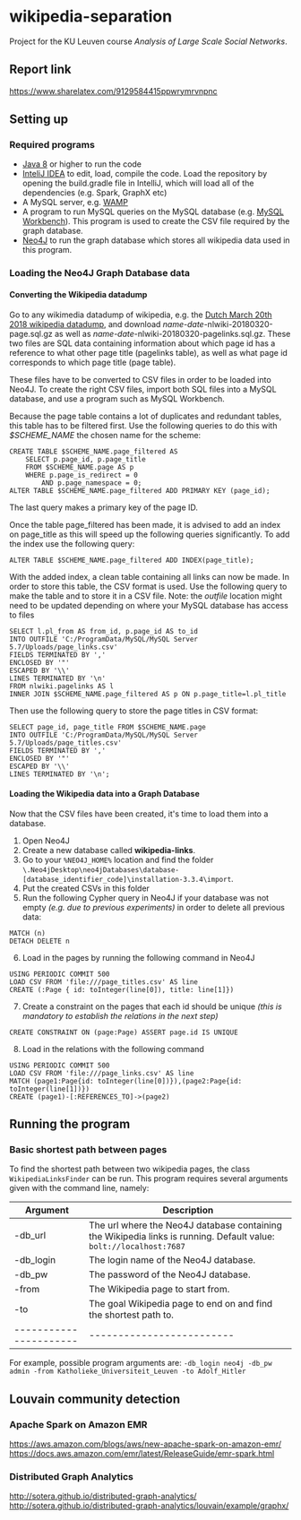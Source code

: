 # wikipedia-separation
Project for the KU Leuven course *Analysis of Large Scale Social Networks*. 

## Report link
https://www.sharelatex.com/9129584415ppwrymrvnpnc

## Setting up

### Required programs
* [Java 8](http://www.oracle.com/technetwork/java/javase/downloads/jdk8-downloads-2133151.html) or higher to run the code
* [InteliJ IDEA](https://www.jetbrains.com/idea/) to edit, load, compile the code.
Load the repository by opening the build.gradle file in IntelliJ, which will load all of the dependencies (e.g. Spark, GraphX etc)
* A MySQL server, e.g. [WAMP](http://www.wampserver.com/en/)
* A program to run MySQL queries on the MySQL database (e.g. [MySQL Workbench](https://www.mysql.com/products/workbench/)).
This program is used to create the CSV file required by the graph database.
* [Neo4J](https://neo4j.com/) to run the graph database which stores all wikipedia data used in this program.

### Loading the Neo4J Graph Database data

#### Converting the Wikipedia datadump

Go to any wikimedia datadump of wikipedia, e.g. the [Dutch March 20th 2018 wikipedia datadump](https://dumps.wikimedia.org/nlwiki/20180320/), and download *name-date*-nlwiki-20180320-page.sql.gz as well as *name-date*-nlwiki-20180320-pagelinks.sql.gz.
These two files are SQL data containing information about which page id has a reference to what other page title (pagelinks table), as well as what page id corresponds to which page title (page table).

These files have to be converted to CSV files in order to be loaded into Neo4J.
To create the right CSV files, import both SQL files into a MySQL database, and use a program such as MySQL Workbench.

Because the page table contains a lot of duplicates and redundant tables, this table has to be filtered first.
Use the following queries to do this with *$SCHEME_NAME* the chosen name for the scheme:
```
CREATE TABLE $SCHEME_NAME.page_filtered AS
    SELECT p.page_id, p.page_title
    FROM $SCHEME_NAME.page AS p
    WHERE p.page_is_redirect = 0
        AND p.page_namespace = 0;
ALTER TABLE $SCHEME_NAME.page_filtered ADD PRIMARY KEY (page_id);

```
The last query makes a primary key of the page ID. 

Once the table page_filtered has been made, it is advised to add an index on page_title as this will speed up the following
queries significantly. To add the index use the following query:
```
ALTER TABLE $SCHEME_NAME.page_filtered ADD INDEX(page_title);
```

With the added index, a clean table containing all links can now be made. In order to store this table, the CSV format is used.
Use the following query to make the table and to store it in a CSV file.
Note: the *outfile* location might need to be updated depending on where your MySQL database has access to files 

```
SELECT l.pl_from AS from_id, p.page_id AS to_id
INTO OUTFILE 'C:/ProgramData/MySQL/MySQL Server 5.7/Uploads/page_links.csv'
FIELDS TERMINATED BY ','
ENCLOSED BY '"'
ESCAPED BY '\\'
LINES TERMINATED BY '\n'
FROM nlwiki.pagelinks AS l
INNER JOIN $SCHEME_NAME.page_filtered AS p ON p.page_title=l.pl_title
```
Then use the following query to store the page titles in CSV format:
```
SELECT page_id, page_title FROM $SCHEME_NAME.page
INTO OUTFILE 'C:/ProgramData/MySQL/MySQL Server 5.7/Uploads/page_titles.csv'
FIELDS TERMINATED BY ','
ENCLOSED BY '"'
ESCAPED BY '\\'
LINES TERMINATED BY '\n';
```

#### Loading the Wikipedia data into a Graph Database

Now that the CSV files have been created, it's time to load them into a database.
1. Open Neo4J
2. Create a new database called **wikipedia-links**.
3. Go to your `%NEO4J_HOME%` location and find the folder `\.Neo4jDesktop\neo4jDatabases\database-[database_identifier_code]\installation-3.3.4\import`.
4. Put the created CSVs in this folder
5. Run the following Cypher query in Neo4J if your database was not empty *(e.g. due to previous experiments)* in order to delete all previous data:
```
MATCH (n)
DETACH DELETE n
```
6. Load in the pages by running the following command in Neo4J
```
USING PERIODIC COMMIT 500
LOAD CSV FROM 'file:///page_titles.csv' AS line
CREATE (:Page { id: toInteger(line[0]), title: line[1]})
```
7. Create a constraint on the pages that each id should be unique *(this is mandatory to establish the relations in the next step)*
```
CREATE CONSTRAINT ON (page:Page) ASSERT page.id IS UNIQUE
```
8. Load in the relations with the following command
```
USING PERIODIC COMMIT 500
LOAD CSV FROM 'file:///page_links.csv' AS line
MATCH (page1:Page{id: toInteger(line[0])}),(page2:Page{id: toInteger(line[1])})
CREATE (page1)-[:REFERENCES_TO]->(page2)
```

## Running the program

### Basic shortest path between pages
To find the shortest path between two wikipedia pages, the class `WikipediaLinksFinder` can be run.
This program requires several arguments given with the command line, namely:

| Argument               | Description               |
| ---------------------- | ------------------------- |
| -db_url | The url where the Neo4J database containing the Wikipedia links is running. Default value: `bolt://localhost:7687` |
| -db_login | The login name of the Neo4J database. |
| -db_pw | The password of the Neo4J database. |
| -from | The Wikipedia page to start from. |
| -to | The goal Wikipedia page to end on and find the shortest path to.  |
| ---------------------- | ------------------------- |

For example, possible program arguments are:
`-db_login neo4j -db_pw admin -from Katholieke_Universiteit_Leuven -to Adolf_Hitler`


## Louvain community detection 

### Apache Spark on Amazon EMR
https://aws.amazon.com/blogs/aws/new-apache-spark-on-amazon-emr/
https://docs.aws.amazon.com/emr/latest/ReleaseGuide/emr-spark.html

### Distributed Graph Analytics
http://sotera.github.io/distributed-graph-analytics/
http://sotera.github.io/distributed-graph-analytics/louvain/example/graphx/
